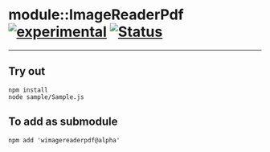 
# module::ImageReaderPdf [![experimental](https://img.shields.io/badge/stability-experimental-orange.svg)](https://github.com/emersion/stability-badges#experimental) [![Status](https://github.com/Wandalen/wImageReaderPdf/workflows/Test/badge.svg)](https://github.com/Wandalen/wImageReaderPdf/actions?query=workflow%3ATest)

___

## Try out
```
npm install
node sample/Sample.js
```

## To add as submodule
```
npm add 'wimagereaderpdf@alpha'
```

